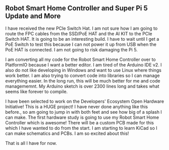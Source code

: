 ## Robot Smart Home Controller and Super Pi 5 Update and More

I have received the new PCIe Switch Hat. I am not sure how I am going to route the FPC cables from the SSD/PoE HAT and the AI KIT to the PCIe Switch HAT. It is going to be an interesting build. I have to wait until I get a PoE Switch to test this because I can not power it up from USB when the PoE HAT is connected. I am not going to risk damaging the Pi 5.

I am converting all my code for the Robot Smart Home Controller over to PlatformIO because I want a better editor. I am tired of the Arduino IDE v2. I also do not like developing in Windows and want to use Linux where things work better. I am also trying to convert code into libraries so I can manage everything easier. In the long run, this will be much better for me and code managememnt. My Arduino sketch is over 2300 lines long and takes what seems like forever to compile.

I have been selected to work on the Developers' Ecosystem Open Hardware Initiative! This is a HUGE project! I have never done anything like this before., so am going to jump in with both feet and see how big of a splash I can make. The first hardware study is going to use my Robot Smart Home Controller which is awesome! There will be a custom PCB made for this which I have wanted to do from the start. I am starting to learn KiCad so I can make schematics and PCBs. I am so excited about this!

That is all I have for now.